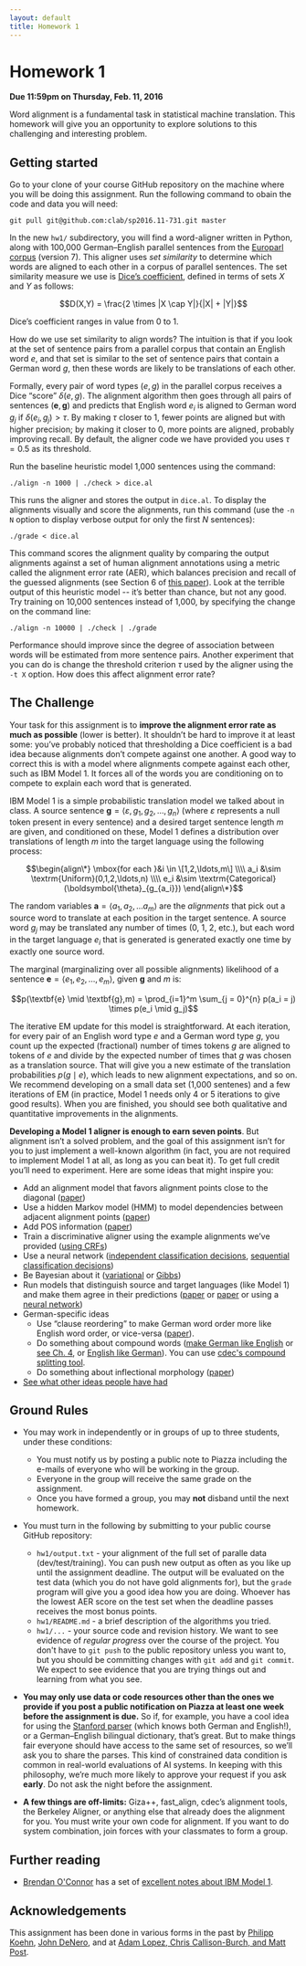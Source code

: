 ```yaml
---
layout: default
title: Homework 1
---
```

# Homework 1

**Due 11:59pm on Thursday, Feb. 11, 2016**

Word alignment is a fundamental task in statistical machine translation. This homework will give you an opportunity to explore solutions to this challenging and interesting problem.

## Getting started

Go to your clone of your course GitHub repository on the machine where you will be doing this assignment. Run the following command to obain the code and data you will need:

    git pull git@github.com:clab/sp2016.11-731.git master

In the new `hw1/` subdirectory, you will find a word-aligner written in Python, along with 100,000 German–English parallel sentences from the [Europarl corpus](http://www.statmt.org/europarl/) (version 7). This aligner uses *set similarity* to determine which words are aligned to each other in a corpus of parallel sentences. The set similarity measure we use is [Dice’s coefficient](http://en.wikipedia.org/wiki/Dice's_coefficient), defined in terms of sets $X$ and $Y$ as follows:

$$D(X,Y) = \frac{2 \times |X \cap Y|}{|X| + |Y|}$$

Dice’s coefficient ranges in value from $0$ to $1$.

How do we use set similarity to align words? The intuition is that if you look at the set of sentence pairs from a parallel corpus that contain an English word $e$, and that set is similar to the set of sentence pairs that contain a German word $g$, then these words are likely to be translations of each other.

Formally, every pair of word types $(e,g)$ in the parallel corpus receives a Dice “score” $\delta(e,g)$. The alignment algorithm then goes through all pairs of sentences $(\textbf{e},\textbf{g})$ and predicts that English word $e_i$ is aligned to German word $g_j$ if $\delta(e_i,g_j) > \tau$. By making $\tau$ closer to $1$, fewer points are aligned but with higher precision; by making it closer to $0$, more points are aligned, probably improving recall. By default, the aligner code we have provided you uses $\tau = 0.5$ as its threshold.

Run the baseline heuristic model 1,000 sentences using the command:

    ./align -n 1000 | ./check > dice.al

This runs the aligner and stores the output in `dice.al`. To display the alignments visually and score the alignments, run this command (use the `-n N` option to display verbose output for only the first $N$ sentences):

    ./grade < dice.al

This command scores the alignment quality by comparing the output alignments against a set of human alignment annotations using a metric called the alignment error rate (AER), which balances precision and recall of the guessed alignments (see Section 6 of [this paper](http://aclweb.org/anthology-new/P/P00/P00-1056.pdf)). Look at the terrible output of this heuristic model -- it’s better than chance, but not any good. Try training on 10,000 sentences instead of 1,000, by specifying the change on the command line:

    ./align -n 10000 | ./check | ./grade

Performance should improve since the degree of association between words will be estimated from more sentence pairs. Another experiment that you can do is change the threshold criterion $\tau$ used by the aligner using the `-t X` option. How does this affect alignment error rate?

## The Challenge

Your task for this assignment is to **improve the alignment error rate as much as possible** (lower is better). It shouldn’t be hard to improve it at least some: you’ve probably noticed that thresholding a Dice coefficient is a bad idea because alignments don’t compete against one another. A good way to correct this is with a model where alignments compete against each other, such as IBM Model 1. It forces all of the words you are conditioning on to compete to explain each word that is generated.

IBM Model 1 is a simple probabilistic translation model we talked about in class. A source sentence $\textbf{g} = \langle \varepsilon, g_1, g_2 , \ldots , g_{n} \rangle$ (where $\varepsilon$ represents a null token present in every sentence) and a desired target sentence length $m$ are given, and conditioned on these, Model 1 defines a distribution over translations of length $m$ into the target language using the following process:

$$\begin{align\*} \mbox{for each }&i \in \[1,2,\ldots,m\] \\\\
a_i &\sim \textrm{Uniform}(0,1,2,\ldots,n) \\\\
e_i &\sim \textrm{Categorical}(\boldsymbol{\theta}_{g_{a_i}})
\end{align\*}$$

The random variables $\textbf{a} = \langle a_1,a_2, \ldots a_m \rangle$ are the *alignments* that pick out a source word to translate at each position in the target sentence. A source word $g_j$ may be translated any number of times (0, 1, 2, etc.), but each word in the target language $e_i$ that is generated is generated exactly one time by exactly one source word.

The marginal (marginalizing over all possible alignments) likelihood of a sentence $\textbf{e} = \langle e_1, e_2, \ldots , e_m \rangle$, given $\textbf{g}$ and $m$ is:

$$p(\textbf{e} \mid \textbf{g},m) = \prod_{i=1}^m \sum_{j = 0}^{n} p(a_i = j) \times p(e_i \mid g_j)$$

The iterative EM update for this model is straightforward. At each iteration, for every pair of an English word type $e$ and a German word type $g$, you count up the expected (fractional) number of times tokens $g$ are aligned to tokens of $e$ and divide by the expected number of times that $g$ was chosen as a translation source. That will give you a new estimate of the translation probabilities $p(g \mid e)$, which leads to new alignment expectations, and so on. We recommend developing on a small data set (1,000 sentenes) and a few iterations of EM (in practice, Model 1 needs only 4 or 5 iterations to give good results). When you are finished, you should see both qualitative and quantitative improvements in the alignments.

**Developing a Model 1 aligner is enough to earn seven points**. But alignment isn’t a solved problem, and the goal of this assignment isn’t for you to just implement a well-known algorithm (in fact, you are not required to implement Model 1 at all, as long as you can beat it). To get full credit you’ll need to experiment. Here are some ideas that might inspire you:

 * Add an alignment model that favors alignment points close to the diagonal ([paper](http://aclweb.org/anthology/N/N13/N13-1073.pdf))
 * Use a hidden Markov model (HMM) to model dependencies between adjacent alignment points ([paper](http://aclweb.org/anthology-new/C/C96/C96-2141.pdf))
 * Add POS information ([paper](http://acl.ldc.upenn.edu/W/W02/W02-1012.pdf))
 * Train a discriminative aligner using the example alignments we’ve provided ([using CRFs](http://aclweb.org/anthology-new/P/P06/P06-1009.pdf))
 * Use a neural network ([independent classification decisions](http://www.aclweb.org/anthology/P13-1017.pdf), [sequential classification decisions](http://www.aclweb.org/anthology/P14-1138.pdf))
 * Be Bayesian about it ([variational](http://www.cs.rochester.edu/~gildea/pubs/riley-gildea-acl12.pdf) or [Gibbs](http://aclweb.org/anthology/P/P11/P11-2032.pdf))
 * Run models that distinguish source and target languages (like Model 1) and make them agree in their predictions ([paper](http://aclweb.org/anthology-new/N/N06/N06-1014.pdf) or [paper](http://www.denero.org/content/pubs/acl11_denero_dual.pdf) or using a [neural network](http://aclweb.org/anthology/H05-1009))
 * German-specific ideas
   * Use “clause reordering” to make German word order more like English word order, or vice-versa ([paper](http://www.humanities.mcmaster.ca/~kucerov/ACL2005.pdf)).
   * Do something about compound words ([make German like English](http://homepages.inf.ed.ac.uk/pkoehn/publications/compound2003.pdf) or [see Ch. 4](http://www.cs.cmu.edu/~cdyer/singlespace-thesis.pdf), or [English like German](http://aclweb.org/anthology-new/P/P10/P10-1047.pdf)). You can use [cdec's compound splitting tool](http://www.cdec-decoder.org/).
   * Do something about inflectional morphology ([paper](http://nlp.stanford.edu/~mcclosky/papers/sgwater-emnlp-2005.pdf))
 * [See what other ideas people have had](http://scholar.google.com/scholar?q=word+alignment)

## Ground Rules

 * You may work in independently or in groups of up to three students, under these conditions:
    * You must notify us by posting a public note to Piazza including the e-mails of everyone who will be working in the group.
    * Everyone in the group will receive the same grade on the assignment.
    * Once you have formed a group, you may **not** disband until the next homework.

 * You must turn in the following by submitting to your public course GitHub repository:
    * `hw1/output.txt` - your alignment of the full set of paralle data (dev/test/training). You can push new output as often as you like up until the assignment deadline. The output will be evaluated on the test data (which you do not have gold alignments for), but the `grade` program will give you a good idea how you are doing. Whoever has the lowest AER score on the test set when the deadline passes receives the most bonus points.
    * `hw1/README.md` - a brief description of the algorithms you tried.
    * `hw1/...` - your source code and revision history. We want to see evidence of *regular progress* over the course of the project. You don't have to `git push` to the public repository unless you want to, but you should be committing changes with `git add` and `git commit`. We expect to see evidence that you are trying things out and learning from what you see.

 * **You may only use data or code resources other than the ones we provide if you post a public notification on Piazza at least one week before the assignment is due.** So if, for example, you have a cool idea for using the [Stanford parser](http://nlp.stanford.edu/software/lex-parser.shtml) (which knows both German and English!), or a German–English bilingual dictionary, that’s great. But to make things fair everyone should have access to the same set of resources, so we’ll ask you to share the parses. This kind of constrained data condition is common in real-world evaluations of AI systems. In keeping with this philosophy, we’re much more likely to approve your request if you ask **early**. Do not ask the night before the assignment.

 * **A few things are off-limits:** Giza++, fast_align, cdec’s alignment tools, the Berkeley Aligner, or anything else that already does the alignment for you. You must write your own code for alignment. If you want to do system combination, join forces with your classmates to form a group.

## Further reading

 * [Brendan O'Connor](http://brenocon.com/) has a set of [excellent notes about IBM Model 1](http://people.cs.umass.edu/~brenocon/inlp2014/notes/model1_em.html).

## Acknowledgements

This assignment has been done in various forms in the past by [Philipp Koehn](http://homepages.inf.ed.ac.uk/pkoehn/), [John DeNero](http://www.denero.org/), and at [Adam Lopez, Chris Callison-Burch, and Matt Post](http://mt-class.org/hw1.html).
